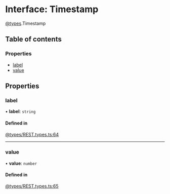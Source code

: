 # Interface: Timestamp

[@types](../types.md).Timestamp

## Table of contents

### Properties

- [label](types.Timestamp.md#label)
- [value](types.Timestamp.md#value)

## Properties

### label

• **label**: `string`

#### Defined in

[@types/REST.types.ts:64](https://github.com/hmes98318/LavaShark/blob/cb14d9b/src/@types/REST.types.ts#L64)

___

### value

• **value**: `number`

#### Defined in

[@types/REST.types.ts:65](https://github.com/hmes98318/LavaShark/blob/cb14d9b/src/@types/REST.types.ts#L65)
